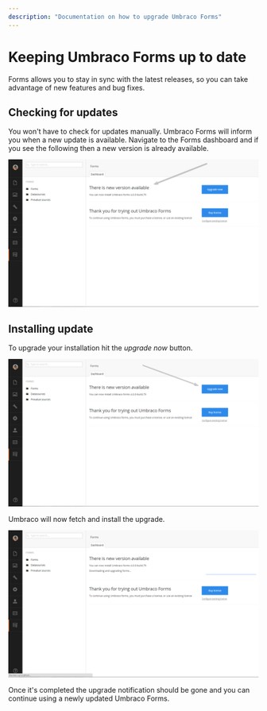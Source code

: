 ```yaml
---
description: "Documentation on how to upgrade Umbraco Forms"
---
```


# Keeping Umbraco Forms up to date

Forms allows you to stay in sync with the latest releases, so you can take advantage of new features and bug fixes.

## Checking for updates

You won't have to check for updates manually. Umbraco Forms will inform you when a new update is available. Navigate to the Forms dashboard and if you see the following then a new version is already available.

![Upgrade available](images/UpgradeAvailable.png)

## Installing update

To upgrade your installation hit the *upgrade now* button.

![Upgrade now](images/UpgradeNow.png)

Umbraco will now fetch and install the upgrade.

![Upgrade Progress](images/UpgradeProgress.png)

Once it's completed the upgrade notification should be gone and you can continue using a newly updated Umbraco Forms.
